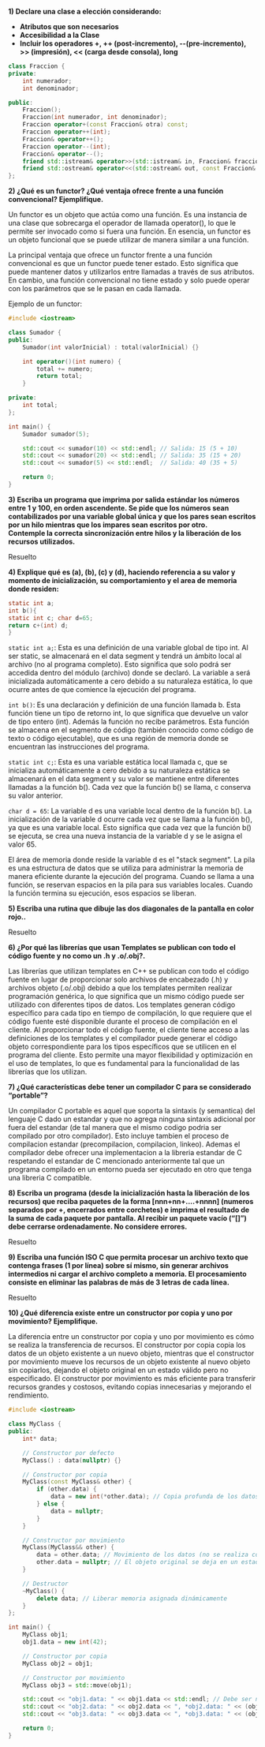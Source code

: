 **1) Declare una clase a elección considerando:**  
* **Atributos que son necesarios**
* **Accesibilidad a la Clase**
* **Incluir los operadores +, ++ (post-incremento), --(pre-incremento), >> (impresión), << (carga desde consola), long**

```c++
class Fraccion {
private:
    int numerador;
    int denominador;

public:
    Fraccion();
    Fraccion(int numerador, int denominador);
    Fraccion operator+(const Fraccion& otra) const;
    Fraccion operator++(int);
    Fraccion& operator++();
    Fraccion operator--(int);
    Fraccion& operator--();
    friend std::istream& operator>>(std::istream& in, Fraccion& fraccion);
    friend std::ostream& operator<<(std::ostream& out, const Fraccion& fraccion);
};
```
**2) ¿Qué es un functor? ¿Qué ventaja ofrece frente a una función convencional? Ejemplifique.**

Un functor es un objeto que actúa como una función. Es una instancia de una clase que sobrecarga el operador de llamada operator(), lo que le permite ser invocado como si fuera una función. En esencia, un functor es un objeto funcional que se puede utilizar de manera similar a una función.

La principal ventaja que ofrece un functor frente a una función convencional es que un functor puede tener estado. Esto significa que puede mantener datos y utilizarlos entre llamadas a través de sus atributos. En cambio, una función convencional no tiene estado y solo puede operar con los parámetros que se le pasan en cada llamada.

Ejemplo de un functor:

```c++
#include <iostream>

class Sumador {
public:
    Sumador(int valorInicial) : total(valorInicial) {}

    int operator()(int numero) {
        total += numero;
        return total;
    }

private:
    int total;
};

int main() {
    Sumador sumador(5);

    std::cout << sumador(10) << std::endl; // Salida: 15 (5 + 10)
    std::cout << sumador(20) << std::endl; // Salida: 35 (15 + 20)
    std::cout << sumador(5) << std::endl;  // Salida: 40 (35 + 5)

    return 0;
}
```

**3) Escriba un programa que imprima por salida estándar los números entre 1 y 100, en orden ascendente. Se pide que los números sean contabilizados por una variable global única y que los pares sean escritos por un hilo mientras que los impares sean escritos por otro.**  
**Contemple la correcta sincronización entre hilos y la liberación de los recursos utilizados.**

Resuelto

**4) Explique qué es (a), (b), (c) y (d), haciendo referencia a su valor y momento de inicialización, su comportamiento y el area de memoria donde residen:**

```c
static int a;
int b(){
static int c; char d=65;
return c+(int) d;
}
```

`static int a;`: Esta es una definición de una variable global de tipo int. Al ser static, se almacenará en el data segment y tendrá un ámbito local al archivo (no al programa completo). Esto significa que solo podrá ser accedida dentro del módulo (archivo) donde se declaró. La variable a será inicializada automáticamente a cero debido a su naturaleza estática, lo que ocurre antes de que comience la ejecución del programa.

`int b()`: Es una declaración y definición de una función llamada b. Esta función tiene un tipo de retorno int, lo que significa que devuelve un valor de tipo entero (int). Además la función no recibe parámetros. Esta función se almacena en el segmento de código (también conocido como código de texto o código ejecutable), que es una región de memoria donde se encuentran las instrucciones del programa.

`static int c;`: Esta es una variable estática local llamada c, que se inicializa automáticamente a cero debido a su naturaleza estática se almacenará en el data segment y su valor se mantiene entre diferentes llamadas a la función b(). Cada vez que la función b() se llama, c conserva su valor anterior.

`char d = 65`: La variable d es una variable local dentro de la función b(). La inicialización de la variable d ocurre cada vez que se llama a la función b(), ya que es una variable local. Esto significa que cada vez que la función b() se ejecuta, se crea una nueva instancia de la variable d y se le asigna el valor 65.

El área de memoria donde reside la variable d es el "stack segment". La pila es una estructura de datos que se utiliza para administrar la memoria de manera eficiente durante la ejecución del programa. Cuando se llama a una función, se reservan espacios en la pila para sus variables locales. Cuando la función termina su ejecución, esos espacios se liberan.

**5) Escriba una rutina que dibuje las dos diagonales de la pantalla en color rojo..**

Resuelto

**6) ¿Por qué las librerías que usan Templates se publican con todo el código fuente y no como un .h y .o/.obj?.**

Las librerías que utilizan templates en C++ se publican con todo el código fuente en lugar de proporcionar solo archivos de encabezado (.h) y archivos objeto (.o/.obj) debido a que los templates permiten realizar programación genérica, lo que significa que un mismo código puede ser utilizado con diferentes tipos de datos. Los templates generan código específico para cada tipo en tiempo de compilación, lo que requiere que el código fuente esté disponible durante el proceso de compilación en el cliente. Al proporcionar todo el código fuente, el cliente tiene acceso a las definiciones de los templates y el compilador puede generar el código objeto correspondiente para los tipos específicos que se utilicen en el programa del cliente. Esto permite una mayor flexibilidad y optimización en el uso de templates, lo que es fundamental para la funcionalidad de las librerías que los utilizan.

**7) ¿Qué características debe tener un compilador C para se considerado “portable”?** 

Un compilador C portable es aquel que soporta la sintaxis (y semantica) del lenguaje C dado un estandar y que no agrega ninguna sintaxis adicional por fuera del estandar (de tal manera que el mismo codigo podria ser compilado por otro compilador). Esto incluye tambien el proceso de compilacion estandar (precompilacion, compilacion, linkeo). Ademas el compilador debe ofrecer una implementacion a la libreria estandar de C respetando el estandar de C mencionado anteriormente tal que un programa compilado en un entorno pueda ser ejecutado en otro que tenga una libreria C compatible.

**8) Escriba un programa (desde la inicialización hasta la liberación de los recursos) que reciba paquetes de la forma [nnn+nn+....+nnnn] (numeros separados por +, encerrados entre corchetes) e imprima el resultado de la suma de cada paquete por pantalla. Al recibir un paquete vacío (“[]”) debe cerrarse ordenadamente. No considere errores.**

Resuelto

**9) Escriba una función ISO C que permita procesar un archivo texto que contenga frases (1 por línea) sobre sí mismo, sin generar archivos intermedios ni cargar el archivo completo a memoria. El procesamiento consiste en eliminar las palabras de más de 3 letras de cada línea.**  

Resuelto

**10) ¿Qué diferencia existe entre un constructor por copia y uno por movimiento? Ejemplifique.**

La diferencia entre un constructor por copia y uno por movimiento es cómo se realiza la transferencia de recursos. El constructor por copia copia los datos de un objeto existente a un nuevo objeto, mientras que el constructor por movimiento mueve los recursos de un objeto existente al nuevo objeto sin copiarlos, dejando el objeto original en un estado válido pero no especificado. El constructor por movimiento es más eficiente para transferir recursos grandes y costosos, evitando copias innecesarias y mejorando el rendimiento.

```c++
#include <iostream>

class MyClass {
public:
    int* data;

    // Constructor por defecto
    MyClass() : data(nullptr) {}

    // Constructor por copia
    MyClass(const MyClass& other) {
        if (other.data) {
            data = new int(*other.data); // Copia profunda de los datos
        } else {
            data = nullptr;
        }
    }

    // Constructor por movimiento
    MyClass(MyClass&& other) {
        data = other.data; // Movimiento de los datos (no se realiza copia)
        other.data = nullptr; // El objeto original se deja en un estado válido pero no especificado
    }

    // Destructor
    ~MyClass() {
        delete data; // Liberar memoria asignada dinámicamente
    }
};

int main() {
    MyClass obj1;
    obj1.data = new int(42);

    // Constructor por copia
    MyClass obj2 = obj1;

    // Constructor por movimiento
    MyClass obj3 = std::move(obj1);

    std::cout << "obj1.data: " << obj1.data << std::endl; // Debe ser nullptr después del movimiento
    std::cout << "obj2.data: " << obj2.data << ", *obj2.data: " << (obj2.data ? *obj2.data : -1) << std::endl;
    std::cout << "obj3.data: " << obj3.data << ", *obj3.data: " << (obj3.data ? *obj3.data : -1) << std::endl;

    return 0;
}

```